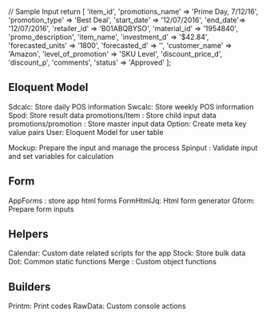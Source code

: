 // Sample Input
return [
            'item_id',
            'promotions_name' => 'Prime Day, 7/12/16',
            'promotion_type' => 'Best Deal',
            'start_date' => '12/07/2016',
            'end_date'=> '12/07/2016',
            'retailer_id' => 'B01ABQBYSO',
            'material_id' => '1954840',
            'promo_description',
            'item_name',
            'investment_d' => '$42.84',
            'forecasted_units' => '1800',
            'forecasted_d' => '',
            'customer_name' => 'Amazon',
            'level_of_promotion' => 'SKU Level',
            'discount_price_d',
            'discount_p',
            'comments',
            'status' => 'Approved'
        ];

Eloquent Model
-------------------------------------
Sdcalc: Store daily POS  information
Swcalc: Store weekly POS  information
Spod: Store result data 
promotions/Item : Store child input data
promotions/promotion : Store master input data
Option: Create meta key value pairs
User: Eloquent Model for user table


Mockup: Prepare the input and manage the process
Spinput : Validate input and set variables for calculation

Form
-------------------------------------------
AppForms : store app html forms
FormHtmlJq: Html form generator
Gform: Prepare form inputs

Helpers
---------------------------------------
Calendar: Custom date related scripts for the app
Stock: Store bulk data
Dot: Common static functions
Merge : Custom object functions

Builders
------------------------------------
Printm: Print codes
RawData: Custom console actions